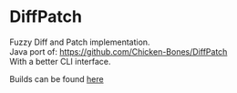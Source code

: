 # DiffPatch
Fuzzy Diff and Patch implementation.  
Java port of: https://github.com/Chicken-Bones/DiffPatch  
With a better CLI interface.

Builds can be found [here](https://maven.covers1624.net/codechicken/DiffPatch)
